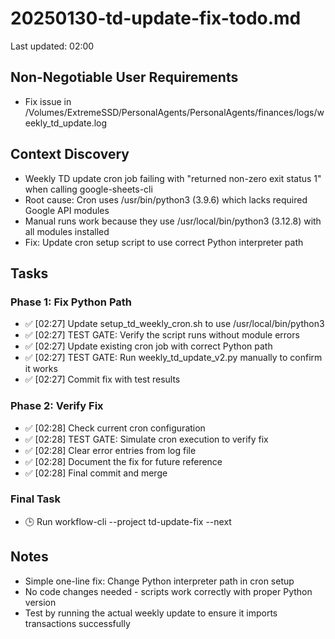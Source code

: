 # 20250130-td-update-fix-todo.md

Last updated: 02:00

## Non-Negotiable User Requirements
- Fix issue in /Volumes/ExtremeSSD/PersonalAgents/PersonalAgents/finances/logs/weekly_td_update.log

## Context Discovery
- Weekly TD update cron job failing with "returned non-zero exit status 1" when calling google-sheets-cli
- Root cause: Cron uses /usr/bin/python3 (3.9.6) which lacks required Google API modules
- Manual runs work because they use /usr/local/bin/python3 (3.12.8) with all modules installed
- Fix: Update cron setup script to use correct Python interpreter path

## Tasks

### Phase 1: Fix Python Path
- ✅ [02:27] Update setup_td_weekly_cron.sh to use /usr/local/bin/python3
- ✅ [02:27] TEST GATE: Verify the script runs without module errors
- ✅ [02:27] Update existing cron job with correct Python path
- ✅ [02:27] TEST GATE: Run weekly_td_update_v2.py manually to confirm it works
- ✅ [02:27] Commit fix with test results

### Phase 2: Verify Fix
- ✅ [02:28] Check current cron configuration
- ✅ [02:28] TEST GATE: Simulate cron execution to verify fix
- ✅ [02:28] Clear error entries from log file
- ✅ [02:28] Document the fix for future reference
- ✅ [02:28] Final commit and merge

### Final Task
- 🕒 Run workflow-cli --project td-update-fix --next

## Notes
- Simple one-line fix: Change Python interpreter path in cron setup
- No code changes needed - scripts work correctly with proper Python version
- Test by running the actual weekly update to ensure it imports transactions successfully